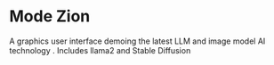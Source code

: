 # Mode Zion
 A graphics user interface demoing the latest LLM and image model AI technology . Includes llama2 and Stable Diffusion
